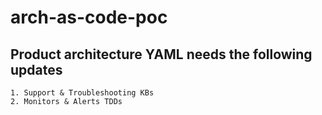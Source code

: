 # arch-as-code-poc


## Product architecture YAML needs the following updates

    1. Support & Troubleshooting KBs
    2. Monitors & Alerts TDDs
